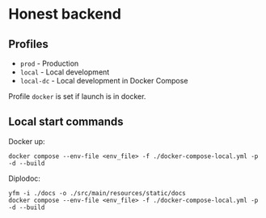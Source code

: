 # Honest backend

## Profiles
- `prod` - Production
- `local` - Local development
- `local-dc` - Local development in Docker Compose

Profile `docker` is set if launch is in docker.

## Local start commands

Docker up:
```shell
docker compose --env-file <env_file> -f ./docker-compose-local.yml -p -d --build
```

Diplodoc:
```shell
yfm -i ./docs -o ./src/main/resources/static/docs
docker compose --env-file <env_file> -f ./docker-compose-local.yml -p -d --build
```
